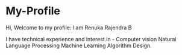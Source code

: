 # My-Profile
Hi,
Welcome to my profile:
       I am Renuka Rajendra B

I have technical experience and interest in -
Computer vision
Natural Language Processing
Machine Learning
Algorithm Design.



